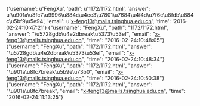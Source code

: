 {'username': u'FengXu', 'path': u'1172/1172.html', 'answer': u'\u901a\u8fc7\u9996\u884c\u4ee3\u7801\u7684\u4f4d\u7f6e\u8fdb\u884c\u5bf9\u5e94', 'email': u'x-feng13@mails.tsinghua.edu.cn', 'time': '2016-02-24:10:47:21'}
{"username": "FengXu", "path": "1172/1172.html", "answer": "\u5728gdb\u4e2dbreak\u5373\u53ef", "email": "x-feng13@mails.tsinghua.edu.cn", "time": "2016-02-24:10:48:05"}
{"username": "FengXu", "path": "1172/1172.html", "answer": "\u5728gdb\u4e2dbreak\u5373\u53ef", "email": "x-feng13@mails.tsinghua.edu.cn", "time": "2016-02-24:10:48:34"}
{"username": "FengXu", "path": "1172/1172.html", "answer": "\u901a\u8fc7break\u5b9e\u73b0", "email": "x-feng13@mails.tsinghua.edu.cn", "time": "2016-02-24:10:50:38"}
{"username": "FengXu", "path": "1172/1172.html", "answer": "\u901a\u8fc7break", "email": "x-feng13@mails.tsinghua.edu.cn", "time": "2016-02-24:11:13:25"}